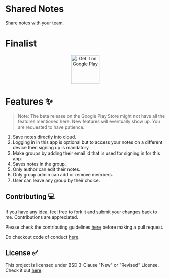 # Shared Notes
Share notes with your team.

# Finalist

<p align="center">
<a href="https://play.google.com/store/apps/details?id=com.rahuls.sharednotes" target="_blank">
<img src="https://play.google.com/intl/en_us/badges/images/generic/en-play-badge.png" alt="Get it on Google Play" height="90"/></a>
</p>

# Features ✨
> Note: The beta release on the Google Play Store might not have all the features mentioned here. New features will eventually show up. You are requested to have patience.
1. Save notes directly into cloud.
2. Logging in in this app is optional but to access your notes on a different device then signing up is mandatory
3. Make groups by adding their email id that is used for signing in for this app.
4. Saves notes in the group.
5. Only author can edit their notes.
6. Only group admin can add or remove members.
7. User can leave any group by their choice.

## Contributing 💻

If you have any idea, feel free to fork it and submit your changes back to me. Contributions are appreciated.

Please check the contributing guidelines [here](https://github.com/rahulsain/SharedNotes/blob/main/CONTRIBUTING.md) before making a pull request.

Do checkout code of conduct [here](https://github.com/rahulsain/SharedNotes/blob/main/CODE_OF_CONDUCT.md).

## License ✅

This project is licensed under BSD 3-Clause "New" or "Revised" License. Check it out [here](https://github.com/rahulsain/SharedNotes/blob/main/LICENSE).
